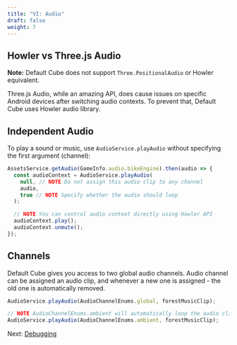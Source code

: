 ```yaml
---
title: "VI: Audio"
draft: false
weight: 7
---
```


## Howler vs Three.js Audio

**Note:** Default Cube does not support `Three.PositionalAudio` or Howler equivalent.

Three.js Audio, while an amazing API, does cause issues on specific Android devices after switching audio contexts. To prevent that, Default Cube uses Howler audio library.

## Independent Audio

To play a sound or music, use `AudioService.playAudio` without specifying the first argument (channel):

```js
AssetsService.getAudio(GameInfo.audio.bikeEngine).then(audio => {
  const audioContext = AudioService.playAudio(
    null, // NOTE Do not assign this audio clip to any channel
    audio,
    true // NOTE Specify whether the audio should loop
  );

  // NOTE You can control audio context directly using Howler API
  audioContext.play();
  audioContext.unmute();
});
```

## Channels

Default Cube gives you access to two global audio channels. Audio channel can be assigned an audio clip, and whenever a new one is assigned - the old one is automatically removed.

```js
AudioService.playAudio(AudioChannelEnums.global, forestMusicClip);

// NOTE AudioChannelEnums.ambient will automatically loop the audio clip
AudioService.playAudio(AudioChannelEnums.ambient, forestMusicClip);
```

Next: [Debugging](/intro/debugging/)
